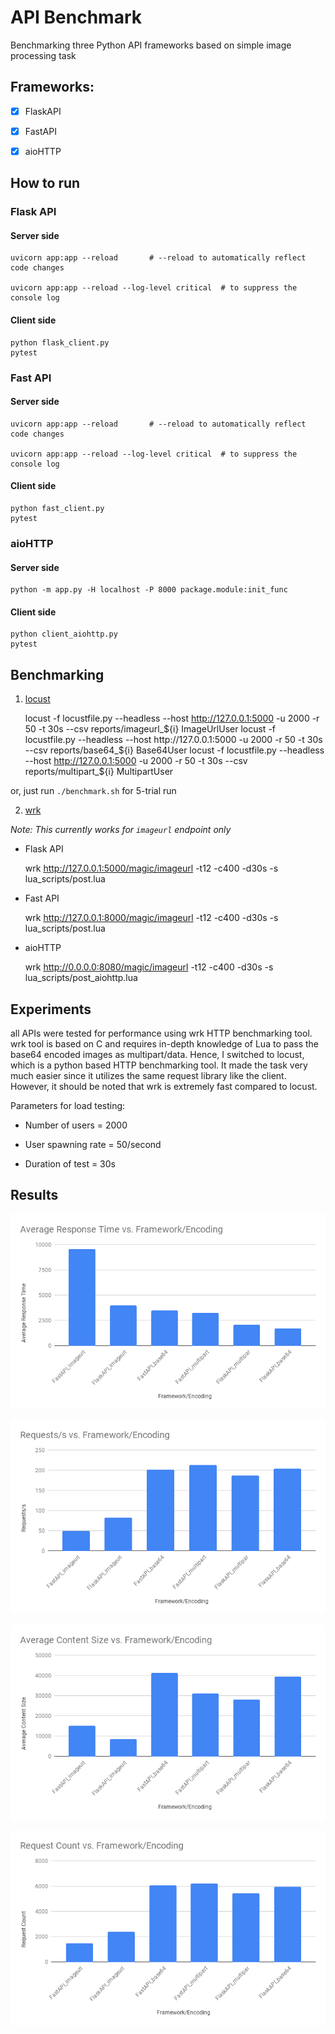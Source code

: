 # API Benchmark

Benchmarking three Python API frameworks based on simple image processing task

## Frameworks:
- [x] FlaskAPI
- [x] FastAPI
- [x] aioHTTP


## How to run

### Flask API

#### Server side
    uvicorn app:app --reload       # --reload to automatically reflect code changes

    uvicorn app:app --reload --log-level critical  # to suppress the console log


#### Client side
    python flask_client.py
    pytest


### Fast API

#### Server side
    uvicorn app:app --reload       # --reload to automatically reflect code changes

    uvicorn app:app --reload --log-level critical  # to suppress the console log


#### Client side
    python fast_client.py
    pytest


### aioHTTP

#### Server side
    python -m app.py -H localhost -P 8000 package.module:init_func


#### Client side
    python client_aiohttp.py
    pytest


## Benchmarking
1. [locust](https://locust.io/)
   

    locust -f locustfile.py --headless --host http://127.0.0.1:5000 -u 2000 -r 50 -t 30s --csv reports/imageurl_${i} ImageUrlUser
    locust -f locustfile.py --headless --host http://127.0.0.1:5000 -u 2000 -r 50 -t 30s --csv reports/base64_${i} Base64User
    locust -f locustfile.py --headless --host http://127.0.0.1:5000 -u 2000 -r 50 -t 30s --csv reports/multipart_${i} MultipartUser

or, just run `./benchmark.sh` for 5-trial run

2. [wrk](https://github.com/wg/wrk)

*Note: This currently works for `imageurl` endpoint only*

- Flask API


    wrk http://127.0.0.1:5000/magic/imageurl -t12 -c400 -d30s -s lua_scripts/post.lua

- Fast API


    wrk http://127.0.0.1:8000/magic/imageurl -t12 -c400 -d30s -s lua_scripts/post.lua

- aioHTTP


    wrk http://0.0.0.0:8080/magic/imageurl -t12 -c400 -d30s -s lua_scripts/post_aiohttp.lua

## Experiments

all APIs were tested for performance using wrk HTTP benchmarking tool. 
wrk tool is based on C and requires in-depth knowledge of Lua to pass the base64 encoded images as multipart/data. 
Hence, I switched to locust, which is a python based HTTP benchmarking tool. It made the task very much easier since it utilizes the same request library like the client. However, it should be noted that wrk is extremely fast compared to locust.

Parameters for load testing:

- Number of users = 2000

- User spawning rate = 50/second

- Duration of test = 30s


## Results


![Latency](/assets/latency.png)


![Request/Second](/assets/request_per_second.png)


![Content Size](/assets/content_size.png)


![Request Count](/assets/request_count.png)
 

